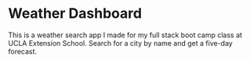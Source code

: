 # Weather Dashboard

This is a weather search app I made for my full stack boot camp class at UCLA Extension School. Search for a city by name and get a five-day forecast.